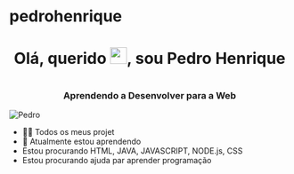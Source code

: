 # pedrohenrique
<h1 align = "center"> Olá, querido <img src = "https://raw.githubusercontent.com/kaueMarques/kaueMarques/master/hi.gif" width = "30px">, sou Pedro Henrique<h1>
  <h3 align = "center"> Aprendendo a Desenvolver para  a Web</h3>
<p align = "left"> <img src = "https://komarev.com/ghpvc/?username=maykbrito" alt = "Pedro" /> </p>

- 👨‍💻 Todos os meus projet
- 🔭 Atualmente estou aprendendo
- Estou procurando HTML, JAVA, JAVASCRIPT, NODE.js, CSS
- Estou procurando ajuda par aprender programação

</p>


